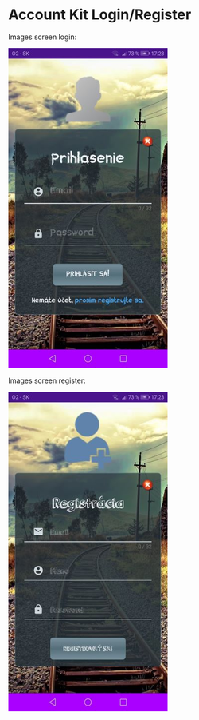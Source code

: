 # Account Kit Login/Register

Images screen login:

![alt text](https://github.com/michalfujak/ExampleAccountKitLogin/blob/master/design_solutions/screeshot/example_login_auth_screenshot_01.jpg "Login")

Images screen register:

![alt text](https://github.com/michalfujak/ExampleAccountKitLogin/blob/master/design_solutions/screeshot/example_login_auth_screenshot_02.jpg "Register")
